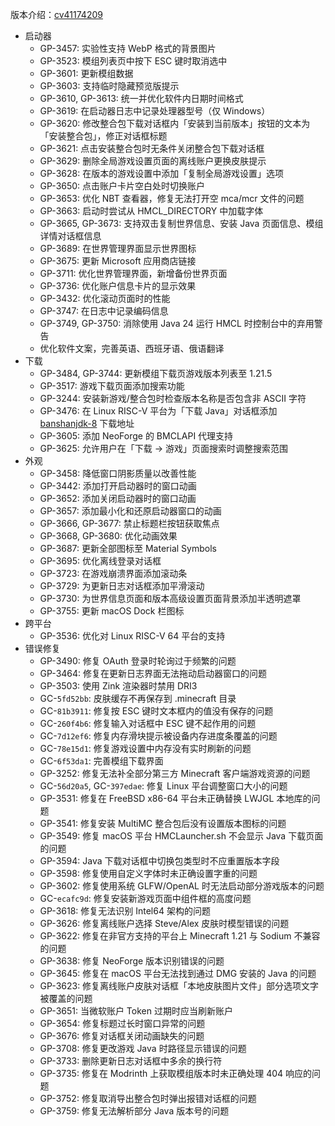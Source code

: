 ---
---

版本介绍：[cv41174209](https://www.bilibili.com/opus/1050013108961017859)

- 启动器
  - GP-3457: 实验性支持 WebP 格式的背景图片
  - GP-3523: 模组列表页中按下 ESC 键时取消选中
  - GP-3601: 更新模组数据
  - GP-3603: 支持临时隐藏预览版提示
  - GP-3610, GP-3613: 统一并优化软件内日期时间格式
  - GP-3619: 在启动器日志中记录处理器型号（仅 Windows）
  - GP-3620: 修改整合包下载对话框内「安装到当前版本」按钮的文本为「安装整合包」，修正对话框标题
  - GP-3621: 点击安装整合包时无条件关闭整合包下载对话框
  - GP-3629: 删除全局游戏设置页面的离线账户更换皮肤提示
  - GP-3628: 在版本的游戏设置中添加「复制全局游戏设置」选项
  - GP-3650: 点击账户卡片空白处时切换账户
  - GP-3653: 优化 NBT 查看器，修复无法打开空 mca/mcr 文件的问题
  - GP-3663: 启动时尝试从 HMCL_DIRECTORY 中加载字体
  - GP-3665, GP-3673: 支持双击复制世界信息、安装 Java 页面信息、模组详情对话框信息
  - GP-3689: 在世界管理界面显示世界图标
  - GP-3675: 更新 Microsoft 应用商店链接
  - GP-3711: 优化世界管理界面，新增备份世界页面
  - GP-3736: 优化账户信息卡片的显示效果
  - GP-3432: 优化滚动页面时的性能
  - GP-3747: 在日志中记录编码信息
  - GP-3749, GP-3750: 消除使用 Java 24 运行 HMCL 时控制台中的弃用警告
  - 优化软件文案，完善英语、西班牙语、俄语翻译
- 下载
  - GP-3484, GP-3744: 更新模组下载页游戏版本列表至 1.21.5
  - GP-3517: 游戏下载页面添加搜索功能
  - GP-3244: 安装新游戏/整合包时检查版本名称是否包含非 ASCII 字符
  - GP-3476: 在 Linux RISC-V 平台为「下载 Java」对话框添加 [banshanjdk-8](https://www.zthread.cn/) 下载地址
  - GP-3605: 添加 NeoForge 的 BMCLAPI 代理支持
  - GP-3625: 允许用户在「下载 → 游戏」页面搜索时调整搜索范围
- 外观
  - GP-3458: 降低窗口阴影质量以改善性能
  - GP-3442: 添加打开启动器时的窗口动画
  - GP-3652: 添加关闭启动器时的窗口动画
  - GP-3657: 添加最小化和还原启动器窗口的动画
  - GP-3666, GP-3677: 禁止标题栏按钮获取焦点
  - GP-3668, GP-3680: 优化动画效果
  - GP-3687: 更新全部图标至 Material Symbols
  - GP-3695: 优化离线登录对话框
  - GP-3723: 在游戏崩溃界面添加滚动条
  - GP-3729: 为更新日志对话框添加平滑滚动
  - GP-3730: 为世界信息页面和版本高级设置页面背景添加半透明遮罩
  - GP-3755: 更新 macOS Dock 栏图标
- 跨平台
  - GP-3536: 优化对 Linux RISC-V 64 平台的支持
- 错误修复
  - GP-3490: 修复 OAuth 登录时轮询过于频繁的问题
  - GP-3464: 修复在更新日志界面无法拖动启动器窗口的问题
  - GP-3503: 使用 Zink 渲染器时禁用 DRI3
  - GC-`5fd52bb`: 皮肤缓存不再保存到 .minecraft 目录
  - GC-`81b3911`: 修复按 ESC 键时文本框内的值没有保存的问题
  - GC-`260f4b6`: 修复输入对话框中 ESC 键不起作用的问题
  - GC-`7d12ef6`: 修复内存滑块提示被设备内存进度条覆盖的问题
  - GC-`78e15d1`: 修复游戏设置中内存没有实时刷新的问题
  - GC-`6f53da1`: 完善模组下载界面
  - GP-3252: 修复无法补全部分第三方 Minecraft 客户端游戏资源的问题
  - GC-`56d20a5`, GC-`397edae`: 修复 Linux 平台调整窗口大小的问题
  - GP-3531: 修复在 FreeBSD x86-64 平台未正确替换 LWJGL 本地库的问题
  - GP-3541: 修复安装 MultiMC 整合包后没有设置版本图标的问题
  - GP-3549: 修复 macOS 平台 HMCLauncher.sh 不会显示 Java 下载页面的问题
  - GP-3594: Java 下载对话框中切换包类型时不应重置版本字段
  - GP-3598: 修复使用自定义字体时未正确设置字重的问题
  - GP-3602: 修复使用系统 GLFW/OpenAL 时无法启动部分游戏版本的问题
  - GC-`ecafc9d`: 修复安装新游戏页面中组件框的高度问题
  - GP-3618: 修复无法识别 Intel64 架构的问题
  - GP-3626: 修复离线账户选择 Steve/Alex 皮肤时模型错误的问题
  - GP-3622: 修复在非官方支持的平台上 Minecraft 1.21 与 Sodium 不兼容的问题
  - GP-3638: 修复 NeoForge 版本识别错误的问题
  - GP-3645: 修复在 macOS 平台无法找到通过 DMG 安装的 Java 的问题
  - GP-3623: 修复离线账户皮肤对话框「本地皮肤图片文件」部分选项文字被覆盖的问题
  - GP-3651: 当微软账户 Token 过期时应当刷新账户
  - GP-3654: 修复标题过长时窗口异常的问题
  - GP-3676: 修复对话框关闭动画缺失的问题
  - GP-3708: 修复更改游戏 Java 时路径显示错误的问题
  - GP-3733: 删除更新日志对话框中多余的换行符
  - GP-3735: 修复在 Modrinth 上获取模组版本时未正确处理 404 响应的问题
  - GP-3752: 修复取消导出整合包时弹出报错对话框的问题
  - GP-3759: 修复无法解析部分 Java 版本号的问题
